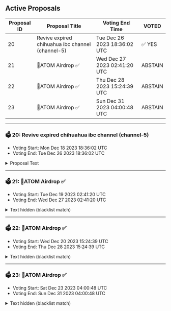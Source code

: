 ## Active Proposals

| Proposal ID | Proposal Title | Voting End Time | VOTED |
|-------------|----------------|-----------------|-------|
| 20 | Revive expired chihuahua ibc channel (channel-5) | Tue Dec 26 2023 18:36:02 UTC | ✅ YES |
| 21 | 💎ATOM Airdrop ✅  | Wed Dec 27 2023 02:41:20 UTC | ABSTAIN |
| 22 | 💎ATOM Airdrop ✅ | Thu Dec 28 2023 15:24:39 UTC | ABSTAIN |
| 23 | 💎ATOM Airdrop ✅  | Sun Dec 31 2023 04:00:48 UTC | ABSTAIN |

---

### 🗳 20: Revive expired chihuahua ibc channel (channel-5)
- Voting Start: Mon Dec 18 2023 18:36:02 UTC
- Voting End: Tue Dec 26 2023 18:36:02 UTC

<details>
<summary>Proposal Text</summary>
 
Revive expired channel between omniflix and chihuahua (channel-5) by substituting new client (07-tendermint-60) in place of old client (07-tendermint-14)
</details>

---

### 🗳 21: 💎ATOM Airdrop ✅ 
- Voting Start: Tue Dec 19 2023 02:41:20 UTC
- Voting End: Wed Dec 27 2023 02:41:20 UTC

<details>
<summary>Text hidden (blacklist match)</summary>
 
</details>

---

### 🗳 22: 💎ATOM Airdrop ✅
- Voting Start: Wed Dec 20 2023 15:24:39 UTC
- Voting End: Thu Dec 28 2023 15:24:39 UTC

<details>
<summary>Text hidden (blacklist match)</summary>
 
</details>

---

### 🗳 23: 💎ATOM Airdrop ✅ 
- Voting Start: Sat Dec 23 2023 04:00:48 UTC
- Voting End: Sun Dec 31 2023 04:00:48 UTC

<details>
<summary>Text hidden (blacklist match)</summary>
 
</details>
